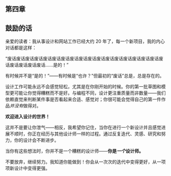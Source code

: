 ## 第四章

## **鼓励的话**

亲爱的读者：我从事设计和网站工作已经大约 20 年了，每一个新项目，我的内心对话都是这样：

“废话废话废话废话废话废话废话废话废话废话废话废话废话废话废话废话废话废话废话废话废话废话……是的！”

有时候并不是“是的！”——有时候是“也许？”但最初的“废话”总是，总是存在的。

设计工作可能永远不会感觉轻松，尤其是在你刚开始的时候。你的第一批草图和模型更可能让你觉得糟糕而不是好。与编程不同，设计更注重质量而非数量——我们依赖直觉来判断某件事是否看起来合适、感觉对；你很可能会觉得自己的第一件作品*并没有*做得对。

**欢迎进入设计的世界！**

这并不是要让你泄气——相反，我希望你记住，当你在进行一个新设计并且感觉进展不顺时，你正在经历与其他设计师一样的过程。通过反复迭代、灵感、研究和努力，你的设计会不断进步。

当你有这些想法时，你并不是一个糟糕的设计师——**你是*一个*设计师。**

不要放弃，继续努力。我知道你能做到！你会从一次次的迭代中变得更好，从一项项新设计中变得更强。

